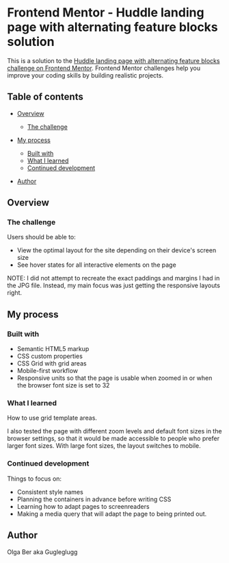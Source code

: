 # Frontend Mentor - Huddle landing page with alternating feature blocks solution

This is a solution to the [Huddle landing page with alternating feature blocks challenge on Frontend Mentor](https://www.frontendmentor.io/challenges/huddle-landing-page-with-alternating-feature-blocks-5ca5f5981e82137ec91a5100). Frontend Mentor challenges help you improve your coding skills by building realistic projects. 

## Table of contents

- [Overview](#overview)
  - [The challenge](#the-challenge)

- [My process](#my-process)
  - [Built with](#built-with)
  - [What I learned](#what-i-learned)
  - [Continued development](#continued-development)

- [Author](#author)


## Overview

### The challenge

Users should be able to:

- View the optimal layout for the site depending on their device's screen size
- See hover states for all interactive elements on the page

NOTE: I did not attempt to recreate the exact paddings and margins I had in the JPG file. Instead, my main focus was just getting the responsive layouts right.

## My process

### Built with

- Semantic HTML5 markup
- CSS custom properties
- CSS Grid with grid areas
- Mobile-first workflow
- Responsive units so that the page is usable when zoomed in or when the browser font size is set to 32

### What I learned

How to use grid template areas.

I also tested the page with different zoom levels and default font sizes in the browser settings, so that it would be made accessible to people who prefer larger font sizes. With large font sizes, the layout switches to mobile.

### Continued development

Things to focus on:

 - Consistent style names
 - Planning the containers in advance before writing CSS
 - Learning how to adapt pages to screenreaders
 - Making a media query that will adapt the page to being printed out.

## Author

Olga Ber aka Gugleglugg
